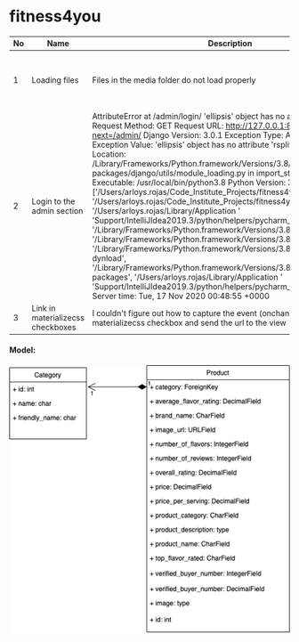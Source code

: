 # fitness4you

| No | Name                               | Description                                                                                                                                                                                                                                                                                                                                                                                                                                                                                                                                                                                                                                                                                                                                                                                                                                                                                                                                                                                                                                                                                                                                                                                                                                                                              | Solutions                                                                                                                                                                                                                                                                                                                                                      |
|----|------------------------------------|------------------------------------------------------------------------------------------------------------------------------------------------------------------------------------------------------------------------------------------------------------------------------------------------------------------------------------------------------------------------------------------------------------------------------------------------------------------------------------------------------------------------------------------------------------------------------------------------------------------------------------------------------------------------------------------------------------------------------------------------------------------------------------------------------------------------------------------------------------------------------------------------------------------------------------------------------------------------------------------------------------------------------------------------------------------------------------------------------------------------------------------------------------------------------------------------------------------------------------------------------------------------------------------|----------------------------------------------------------------------------------------------------------------------------------------------------------------------------------------------------------------------------------------------------------------------------------------------------------------------------------------------------------------|
| 1  | Loading files                      | Files in the media folder do not load properly                                                                                                                                                                                                                                                                                                                                                                                                                                                                                                                                                                                                                                                                                                                                                                                                                                                                                                                                                                                                                                                                                                                                                                                                                                           | I included the following line of code in the setting.py file  ..  ...  ...   ...  'django.contrib.messages.context_processors.messages',  'django.template.context_processors.media', ],  ‘django.template.context_processors.media’,  in your settings.py  ... ... ..                                                                                         |
| 2  | Login to the admin section | AttributeError at /admin/login/  'ellipsis' object has no attribute 'rsplit'  Request Method:    GET  Request URL:   http://127.0.0.1:8000/admin/login/?next=/admin/  Django Version:    3.0.1  Exception Type:    AttributeError  Exception Value:     'ellipsis' object has no attribute 'rsplit'  Exception Location:    /Library/Frameworks/Python.framework/Versions/3.8/lib/python3.8/site-packages/django/utils/module_loading.py in import_string, line 13  Python Executable: /usr/local/bin/python3.8  Python Version:    3.8.5  Python Path:     ['/Users/arloys.rojas/Code_Institute_Projects/fitness4you',   '/Users/arloys.rojas/Code_Institute_Projects/fitness4you',   '/Users/arloys.rojas/Library/Application '   'Support/IntelliJIdea2019.3/python/helpers/pycharm_display',   '/Library/Frameworks/Python.framework/Versions/3.8/lib/python38.zip',   '/Library/Frameworks/Python.framework/Versions/3.8/lib/python3.8',   '/Library/Frameworks/Python.framework/Versions/3.8/lib/python3.8/lib-dynload',   '/Library/Frameworks/Python.framework/Versions/3.8/lib/python3.8/site-packages',   '/Users/arloys.rojas/Library/Application '   'Support/IntelliJIdea2019.3/python/helpers/pycharm_matplotlib_backend']  Server time:   Tue, 17 Nov 2020 00:48:55 +0000 | I deleted the 3 points in the following line of code:  .. ... ... ... AUTHENTICATION_BACKENDS = [ # Needed to login by username in Django admin, regardless of   allauth  'django.contrib.auth.backends.ModelBackend', # `allauth` specific authentication methods, such as login by e-mail 'allauth.account.auth_backends.AuthenticationBackend', ... ... .. ] |
| 3  | Link in materializecss checkboxes  | I couldn't figure out how to capture the event (onchange or onclick) in a materializecss checkbox and send the url to the view                                                                                                                                                                                                                                                                                                                                                                                                                                                                                                                                                                                                                                                                                                                                                                                                                                                                                                                                                                                                                                                                                                                                                           | I changed the element and decided to develop the filters with a collapsible and with radio buttons                                                                                                                                                                                                                                                             |

#### Model:

![Data Base](https://github.com/ArloysMacias/fitness4you/blob/master/media/DataBaseDiagram/DataBase.png)

